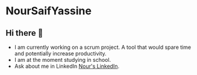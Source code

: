 ﻿# NourSaifYassine

## Hi there :wave:
* I am currently working on a scrum project. A tool that would spare time and potentially increase productivity.
* I am at the moment studying in school.
* Ask about me in LinkedIn [Nour's LinkedIn](https://www.linkedin.com/in/nour-yassine-38942933a/).
